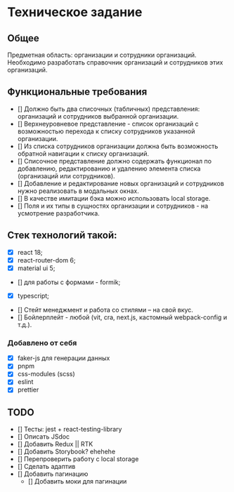 # Техническое задание
## Общее
Предметная область: организации и сотрудники организаций. Необходимо разработать справочник организаций и сотрудников этих организаций.
## Функциональные требования
- [] Должно быть два списочных (табличных) представления: организаций и сотрудников выбранной организации.
- [] Верхнеуровневое представление - список организаций с возможностью перехода к списку сотрудников указанной организации.
- [] Из списка сотрудников организации должна быть возможность обратной навигации к списку организаций.
- [] Списочное представление должно содержать функционал по добавлению, редактированию и удалению элемента списка (организаций или сотрудников).
- [] Добавление и редактирование новых организаций и сотрудников нужно реализовать в модальных окнах.
- [] В качестве имитации бэка можно использовать local storage.
- [] Поля и их типы в сущностях организации и сотрудников - на усмотрение разработчика.

## Стек технологий такой:
- [x] react 18;
- [x] react-router-dom 6;
- [x] material ui 5;
- [] для работы с формами - formik;
- [x] typescript;
- [] Стейт менеджмент и работа со стилями – на свой вкус.
- [] Бойлерплейт - любой (vit, cra, next.js, кастомный webpack-config и т.д.).

### Добавлено от себя
- [x] faker-js для генерации данных
- [x] pnpm
- [x] css-modules (scss)
- [x] eslint
- [x] prettier

## TODO
- [] Тесты: jest + react-testing-library
- [] Описать JSdoc
- [] Добавить Redux || RTK
- [] Добавить Storybook? ehehehe
- [] Перепроверить работу с local storage
- [] Сделать адаптив
- [] Добавить пагинацию
  - [] Добавить моки для пагинации

